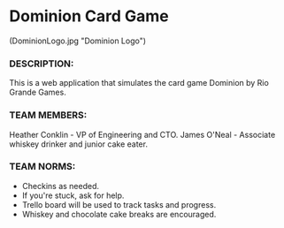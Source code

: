 # Dominion Card Game

(DominionLogo.jpg "Dominion Logo")

### DESCRIPTION:
This is a web application that simulates the card game Dominion by Rio Grande Games.

### TEAM MEMBERS:
Heather Conklin - VP of Engineering and CTO.
James O'Neal - Associate whiskey drinker and junior cake eater.

### TEAM NORMS:
- Checkins as needed.
- If you're stuck, ask for help.
- Trello board will be used to track tasks and progress.
- Whiskey and chocolate cake breaks are encouraged.


